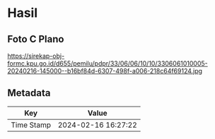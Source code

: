 # Hasil

## Foto C Plano

https://sirekap-obj-formc.kpu.go.id/d655/pemilu/pdpr/33/06/06/10/10/3306061010005-20240216-145000--b16bf84d-6307-498f-a006-218c64f69124.jpg


## Metadata

| Key        | Value               |
| ---------- | ------------------- |
| Time Stamp | 2024-02-16 16:27:22 |



